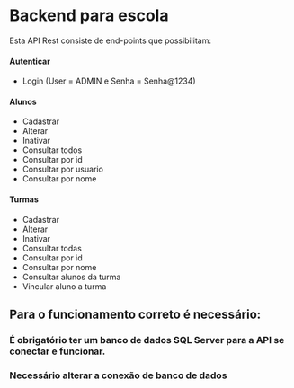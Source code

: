# Backend para escola 

Esta API Rest consiste de end-points que possibilitam:

#### Autenticar

- Login (User = ADMIN e Senha = Senha@1234) 

#### Alunos

- Cadastrar
- Alterar
- Inativar
- Consultar todos
- Consultar por id
- Consultar por usuario
- Consultar por nome

#### Turmas

- Cadastrar
- Alterar
- Inativar
- Consultar todas
- Consultar por id
- Consultar por nome
- Consultar alunos da turma
- Vincular aluno a turma


## Para o funcionamento correto é necessário:

### É obrigatório ter um banco de dados SQL Server para a API se conectar e funcionar.
### Necessário alterar a conexão de banco de dados
